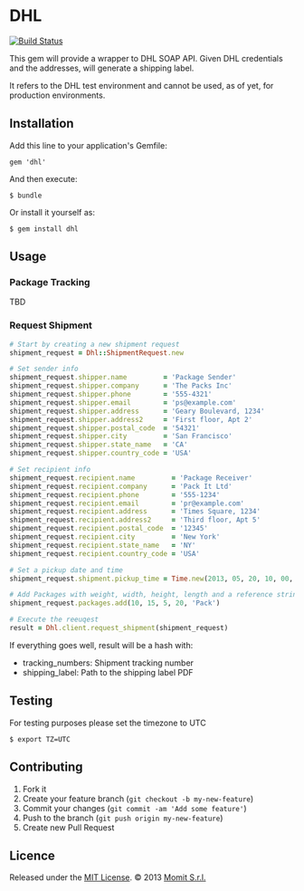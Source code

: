 # DHL

[![Build Status](https://travis-ci.org/momitians/dhl.png?branch=master)](https://travis-ci.org/momitians/dhl)

This gem will provide a wrapper to DHL SOAP API. Given DHL credentials and the addresses, will generate a shipping label.

It refers to the DHL test environment and cannot be used, as of yet, for production environments.

## Installation

Add this line to your application's Gemfile:

    gem 'dhl'

And then execute:

    $ bundle

Or install it yourself as:

    $ gem install dhl

## Usage

### Package Tracking

TBD

### Request Shipment

```ruby
# Start by creating a new shipment request
shipment_request = Dhl::ShipmentRequest.new

# Set sender info
shipment_request.shipper.name         = 'Package Sender'
shipment_request.shipper.company      = 'The Packs Inc'
shipment_request.shipper.phone        = '555-4321'
shipment_request.shipper.email        = 'ps@example.com'
shipment_request.shipper.address      = 'Geary Boulevard, 1234'
shipment_request.shipper.address2     = 'First floor, Apt 2'
shipment_request.shipper.postal_code  = '54321'
shipment_request.shipper.city         = 'San Francisco'
shipment_request.shipper.state_name   = 'CA'
shipment_request.shipper.country_code = 'USA'

# Set recipient info
shipment_request.recipient.name         = 'Package Receiver'
shipment_request.recipient.company      = 'Pack It Ltd'
shipment_request.recipient.phone        = '555-1234'
shipment_request.recipient.email        = 'pr@example.com'
shipment_request.recipient.address      = 'Times Square, 1234'
shipment_request.recipient.address2     = 'Third floor, Apt 5'
shipment_request.recipient.postal_code  = '12345'
shipment_request.recipient.city         = 'New York'
shipment_request.recipient.state_name   = 'NY'
shipment_request.recipient.country_code = 'USA'

# Set a pickup date and time
shipment_request.shipment.pickup_time = Time.new(2013, 05, 20, 10, 00, 00, "-08:00")

# Add Packages with weight, width, height, length and a reference string
shipment_request.packages.add(10, 15, 5, 20, 'Pack')

# Execute the reeuqest
result = Dhl.client.request_shipment(shipment_request)

```

If everything goes well, result will be a hash with:
* tracking_numbers: Shipment tracking number
* shipping_label: Path to the shipping label PDF

## Testing

For testing purposes please set the timezone to UTC

```shell
$ export TZ=UTC
```

## Contributing

1. Fork it
2. Create your feature branch (`git checkout -b my-new-feature`)
3. Commit your changes (`git commit -am 'Add some feature'`)
4. Push to the branch (`git push origin my-new-feature`)
5. Create new Pull Request

## Licence

Released under the [MIT License](http://www.opensource.org/licenses/MIT). © 2013 [Momit S.r.l.](http://momit.it/)
